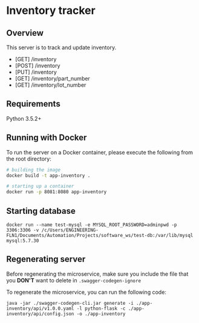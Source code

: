# Inventory tracker

## Overview
This server is to track and update inventory. 

* [GET] /inventory
* [POST] /inventory
* [PUT] /inventory
* [GET] /inventory/part_number
* [GET] /inventory/lot_number

## Requirements
Python 3.5.2+

## Running with Docker

To run the server on a Docker container, please execute the following from the root directory:

```bash
# building the image
docker build -t app-inventory .

# starting up a container
docker run -p 8081:8080 app-inventory
```

## Starting database
```
docker run --name test-mysql -e MYSQL_ROOT_PASSWORD=adminpwd -p 3306:3306 -v /c/Users/ENGINEERING-FLN1/Documents/Automation/Projects/software_ws/test-db:/var/lib/mysql mysql:5.7.30
```
## Regenerating server

Before regenerating the microservice, make sure you include the file that you **DON'T** want to delete in `.swagger-codegen-ignore`

To regenerate the microservice, you can run the following code:
```
java -jar ./swagger-codegen-cli.jar generate -i ./app-inventory/api/v1.0.0.yaml -l python-flask -c ./app-inventory/api/config.json -o ./app-inventory
```